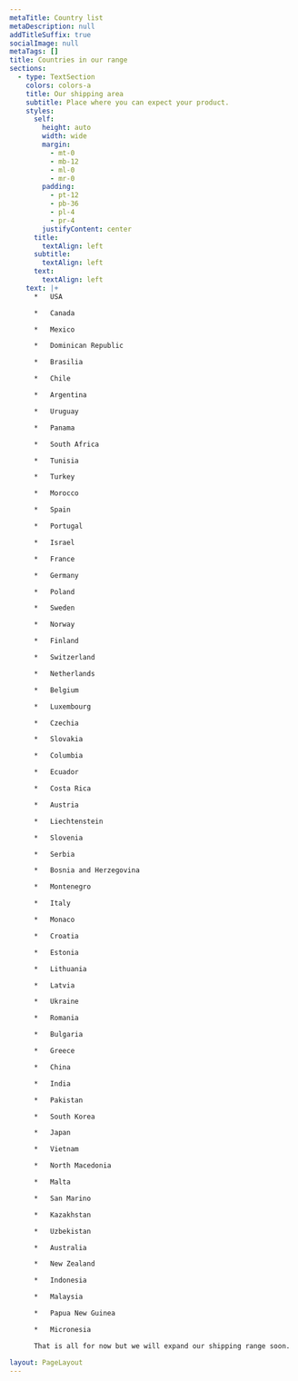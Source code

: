 ```yaml
---
metaTitle: Country list
metaDescription: null
addTitleSuffix: true
socialImage: null
metaTags: []
title: Countries in our range
sections:
  - type: TextSection
    colors: colors-a
    title: Our shipping area
    subtitle: Place where you can expect your product.
    styles:
      self:
        height: auto
        width: wide
        margin:
          - mt-0
          - mb-12
          - ml-0
          - mr-0
        padding:
          - pt-12
          - pb-36
          - pl-4
          - pr-4
        justifyContent: center
      title:
        textAlign: left
      subtitle:
        textAlign: left
      text:
        textAlign: left
    text: |+
      *   USA

      *   Canada

      *   Mexico

      *   Dominican Republic

      *   Brasilia

      *   Chile

      *   Argentina

      *   Uruguay

      *   Panama

      *   South Africa

      *   Tunisia

      *   Turkey

      *   Morocco

      *   Spain

      *   Portugal

      *   Israel

      *   France

      *   Germany

      *   Poland

      *   Sweden

      *   Norway

      *   Finland

      *   Switzerland

      *   Netherlands

      *   Belgium

      *   Luxembourg

      *   Czechia

      *   Slovakia

      *   Columbia

      *   Ecuador

      *   Costa Rica

      *   Austria

      *   Liechtenstein

      *   Slovenia

      *   Serbia

      *   Bosnia and Herzegovina

      *   Montenegro

      *   Italy

      *   Monaco

      *   Croatia

      *   Estonia

      *   Lithuania

      *   Latvia

      *   Ukraine

      *   Romania

      *   Bulgaria

      *   Greece

      *   China

      *   India

      *   Pakistan

      *   South Korea

      *   Japan

      *   Vietnam

      *   North Macedonia

      *   Malta

      *   San Marino

      *   Kazakhstan

      *   Uzbekistan

      *   Australia

      *   New Zealand

      *   Indonesia

      *   Malaysia

      *   Papua New Guinea

      *   Micronesia

      That is all for now but we will expand our shipping range soon.

layout: PageLayout
---
```

